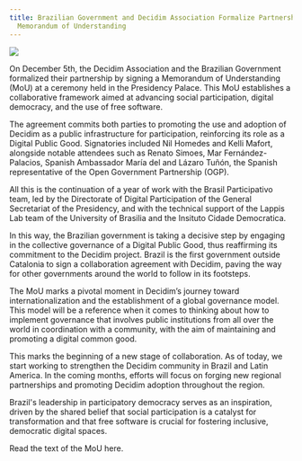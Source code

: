 ```yaml
---
title: Brazilian Government and Decidim Association Formalize Partnership with a
  Memorandum of Understanding
---
```



![](/uploads/post-linkedin-1-.png)

On December 5th, the Decidim Association and the Brazilian Government formalized their partnership by signing a Memorandum of Understanding (MoU) at a ceremony held in the Presidency Palace. This MoU establishes a collaborative framework aimed at advancing social participation, digital democracy, and the use of free software.

The agreement commits both parties to promoting the use and adoption of Decidim as a public infrastructure for participation, reinforcing its role as a Digital Public Good. Signatories included Nil Homedes and Kelli Mafort, alongside notable attendees such as Renato Simoes, Mar Fernández-Palacios, Spanish Ambassador María del and Lázaro Tuñón, the Spanish representative of the Open Government Partnership (OGP).

All this is the continuation of a year of work with the Brasil Participativo team, led by the Directorate of Digital Participation of the General Secretariat of the Presidency, and with the technical support of the Lappis Lab team of the University of Brasilia and the Insituto Cidade Democratica.

In this way, the Brazilian government is taking a decisive step by engaging in the collective governance of a Digital Public Good, thus reaffirming its commitment to the Decidim project. Brazil is the first government outside Catalonia to sign a collaboration agreement with Decidim, paving the way for other governments around the world to follow in its footsteps.

The MoU marks a pivotal moment in Decidim’s journey toward internationalization and the establishment of a global governance model. This model will be a reference when it comes to thinking about how to implement governance that involves public institutions from all over the world in coordination with a community, with the aim of maintaining and promoting a digital common good.

This marks the beginning of a new stage of collaboration. As of today, we start working to strengthen the Decidim community in Brazil and Latin America. In the coming months, efforts will focus on forging new regional partnerships and promoting Decidim adoption throughout the region. 

Brazil's leadership in participatory democracy serves as an inspiration, driven by the shared belief that social participation is a catalyst for transformation and that free software is crucial for fostering inclusive, democratic digital spaces.

Read the text of the MoU here.
